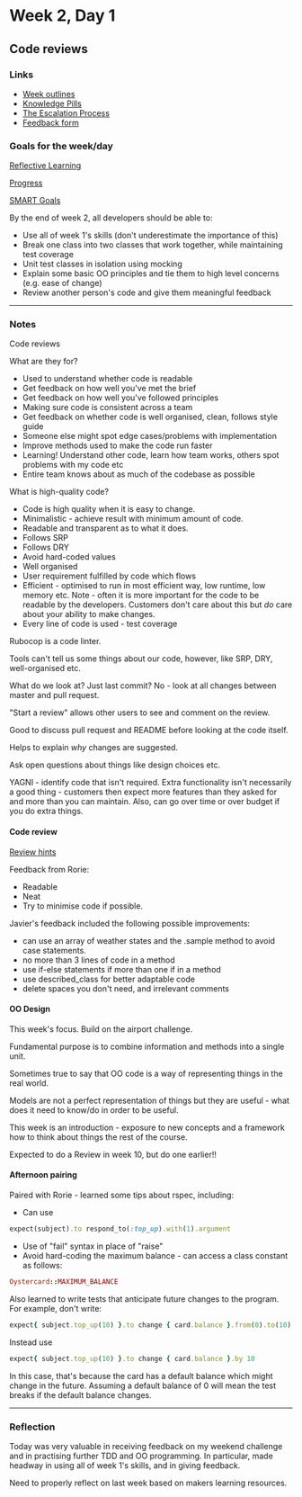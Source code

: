 # Week 2, Day 1
## Code reviews

### Links

* [Week outlines](https://github.com/makersacademy/course/blob/master/week_outlines.md)
* [Knowledge Pills](https://github.com/makersacademy/course/blob/master/pills.md)
* [The Escalation Process](https://github.com/makersacademy/course/blob/29a5e4a3c1776d32eda8f3ee55edc1dd124b05ba/pills/escalation_process.md)
* [Feedback form](https://docs.google.com/forms/d/1dr6yUt7M2HJyDEnMoqjuNpew3mUgFQUp79WQbT7wv68/edit)

### Goals for the week/day

[Reflective Learning](https://github.com/makersacademy/course/blob/master/goals/reflective_learning.md)

[Progress](https://github.com/makersacademy/course/blob/master/goals/progress_insight.md)

[SMART Goals](https://docs.google.com/document/d/1Tcw_8OuOSXArP8Wr7X1jywWDV8NW_LzYmFawUCBYIZ8/edit)

By the end of week 2, all developers should be able to:

* Use all of week 1's skills (don't underestimate the importance of this)
* Break one class into two classes that work together, while maintaining test coverage
* Unit test classes in isolation using mocking
* Explain some basic OO principles and tie them to high level concerns (e.g. ease of change)
* Review another person's code and give them meaningful feedback

---

### Notes

Code reviews

What are they for?

* Used to understand whether code is readable
* Get feedback on how well you've met the brief
* Get feedback on how well you've followed principles
* Making sure code is consistent across a team
* Get feedback on whether code is well organised, clean, follows style guide
* Someone else might spot edge cases/problems with implementation
* Improve methods used to make the code run faster
* Learning! Understand other code, learn how team works, others spot problems with my code etc
* Entire team knows about as much of the codebase as possible

What is high-quality code?

* Code is high quality when it is easy to change.
* Minimalistic - achieve result with minimum amount of code.
* Readable and transparent as to what it does.
* Follows SRP
* Follows DRY
* Avoid hard-coded values
* Well organised
* User requirement fulfilled by code which flows
* Efficient - optimised to run in most efficient way, low runtime, low memory etc. Note - often it is more important for the code to be readable by the developers. Customers don't care about this but _do_ care about your ability to make changes.
* Every line of code is used - test coverage

Rubocop is a code linter.

Tools can't tell us some things about our code, however, like SRP, DRY, well-organised etc.

What do we look at? Just last commit? No - look at all changes between master and pull request.

"Start a review" allows other users to see and comment on the review.

Good to discuss pull request and README before looking at the code itself.

Helps to explain _why_ changes are suggested.

Ask open questions about things like design choices etc.

YAGNI - identify code that isn't required. Extra functionality isn't necessarily a good thing - customers then expect more features than they asked for and more than you can maintain. Also, can go over time or over budget if you do extra things.

#### Code review

[Review hints](https://github.com/makersacademy/course/blob/master/how-to/code-review.md)

Feedback from Rorie:

* Readable
* Neat
* Try to minimise code if possible.

Javier's feedback included the following possible improvements:

* can use an array of weather states and the .sample method to avoid case statements.
* no more than 3 lines of code in a method
* use if-else statements if more than one if in a method
* use described_class for better adaptable code
* delete spaces you don't need, and irrelevant comments

#### OO Design

This week's focus. Build on the airport challenge.

Fundamental purpose is to combine information and methods into a single unit.

Sometimes true to say that OO code is a way of representing things in the real world.

Models are not a perfect representation of things but they are useful - what does it need to know/do in order to be useful.

This week is an introduction - exposure to new concepts and a framework how to think about things the rest of the course.

Expected to do a Review in week 10, but do one earlier!!

#### Afternoon pairing

Paired with Rorie - learned some tips about rspec, including:

* Can use

```ruby
expect(subject).to respond_to(:top_up).with(1).argument
```

* Use of "fail" syntax in place of "raise"
* Avoid hard-coding the maximum balance - can access a class constant as follows:

```ruby
Oystercard::MAXIMUM_BALANCE
```

Also learned to write tests that anticipate future changes to the program. For example, don't write:

```ruby
expect{ subject.top_up(10) }.to change { card.balance }.from(0).to(10)
```

Instead use

```ruby
expect{ subject.top_up(10) }.to change { card.balance }.by 10
```

In this case, that's because the card has a default balance which might change in the future. Assuming a default balance of 0 will mean the test breaks if the default balance changes.

---

### Reflection

Today was very valuable in receiving feedback on my weekend challenge and in practising further TDD and OO programming. In particular, made headway in using all of week 1's skills, and in giving feedback.

Need to properly reflect on last week based on makers learning resources.
